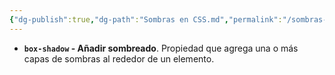 ```yaml
---
{"dg-publish":true,"dg-path":"Sombras en CSS.md","permalink":"/sombras-en-css/","hide":true,"tags":["programation","CSS","publish","DVC/RWD/3"],"created":"2024-01-25T19:06","updated":"2023-12-02T13:43"}
---
```



[^1]: [[Responsive Web Disign/Responsive Web Disign\|Responsive Web Disign]] - Cap 3

- **`box-shadow` - Añadir sombreado**. Propiedad que agrega una o más capas de sombras al rededor de un elemento.